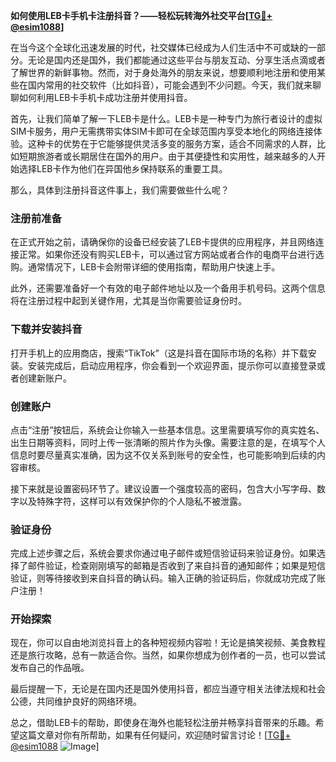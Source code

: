 **如何使用LEB卡手机卡注册抖音？——轻松玩转海外社交平台[[TG💪+ @esim1088](https://t.me/s/esim1088)]**

在当今这个全球化迅速发展的时代，社交媒体已经成为人们生活中不可或缺的一部分。无论是国内还是国外，我们都能通过这些平台与朋友互动、分享生活点滴或者了解世界的新鲜事物。然而，对于身处海外的朋友来说，想要顺利地注册和使用某些在国内常用的社交软件（比如抖音），可能会遇到不少问题。今天，我们就来聊聊如何利用LEB卡手机卡成功注册并使用抖音。

首先，让我们简单了解一下LEB卡是什么。LEB卡是一种专门为旅行者设计的虚拟SIM卡服务，用户无需携带实体SIM卡即可在全球范围内享受本地化的网络连接体验。这种卡的优势在于它能够提供灵活多变的服务方案，适合不同需求的人群，比如短期旅游者或长期居住在国外的用户。由于其便捷性和实用性，越来越多的人开始选择LEB卡作为他们在异国他乡保持联系的重要工具。

那么，具体到注册抖音这件事上，我们需要做些什么呢？

### 注册前准备

在正式开始之前，请确保你的设备已经安装了LEB卡提供的应用程序，并且网络连接正常。如果你还没有购买LEB卡，可以通过官方网站或者合作的电商平台进行选购。通常情况下，LEB卡会附带详细的使用指南，帮助用户快速上手。

此外，还需要准备好一个有效的电子邮件地址以及一个备用手机号码。这两个信息将在注册过程中起到关键作用，尤其是当你需要验证身份时。

### 下载并安装抖音

打开手机上的应用商店，搜索“TikTok”（这是抖音在国际市场的名称）并下载安装。安装完成后，启动应用程序，你会看到一个欢迎界面，提示你可以直接登录或者创建新账户。

### 创建账户

点击“注册”按钮后，系统会让你输入一些基本信息。这里需要填写你的真实姓名、出生日期等资料，同时上传一张清晰的照片作为头像。需要注意的是，在填写个人信息时要尽量真实准确，因为这不仅关系到账号的安全性，也可能影响到后续的内容审核。

接下来就是设置密码环节了。建议设置一个强度较高的密码，包含大小写字母、数字以及特殊字符，这样可以有效保护你的个人隐私不被泄露。

### 验证身份

完成上述步骤之后，系统会要求你通过电子邮件或短信验证码来验证身份。如果选择了邮件验证，检查刚刚填写的邮箱是否收到了来自抖音的通知邮件；如果是短信验证，则等待接收到来自抖音的确认码。输入正确的验证码后，你就成功完成了账户注册！

### 开始探索

现在，你可以自由地浏览抖音上的各种短视频内容啦！无论是搞笑视频、美食教程还是旅行攻略，总有一款适合你。当然，如果你想成为创作者的一员，也可以尝试发布自己的作品哦。

最后提醒一下，无论是在国内还是国外使用抖音，都应当遵守相关法律法规和社会公德，共同维护良好的网络环境。

总之，借助LEB卡的帮助，即使身在海外也能轻松注册并畅享抖音带来的乐趣。希望这篇文章对你有所帮助，如果有任何疑问，欢迎随时留言讨论！[[TG💪+ @esim1088](https://t.me/s/esim1088) ![Image](https://i.postimg.cc/4NQfJmqS/Snipaste-2025-05-13-00-14-12.png)]